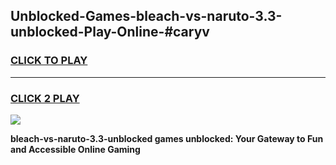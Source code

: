 
## Unblocked-Games-bleach-vs-naruto-3.3-unblocked-Play-Online-#caryv
<h3>
<a href="https://premium.freeplayer.one?title=bleach-vs-naruto-3.3-unblocked&ref=27F">CLICK TO PLAY</a></h3>
<hr>

<h3>
<a href="https://premium.freeplayer.one?title=bleach-vs-naruto-3.3-unblocked&ref=27F">CLICK 2 PLAY</a>
  
</h3>

<a href="https://premium.freeplayer.one?title=bleach-vs-naruto-3.3-unblocked&ref=27F"><img src="https://clearcache.store/games.png"></a>


**bleach-vs-naruto-3.3-unblocked games unblocked: Your Gateway to Fun and Accessible Online Gaming**
